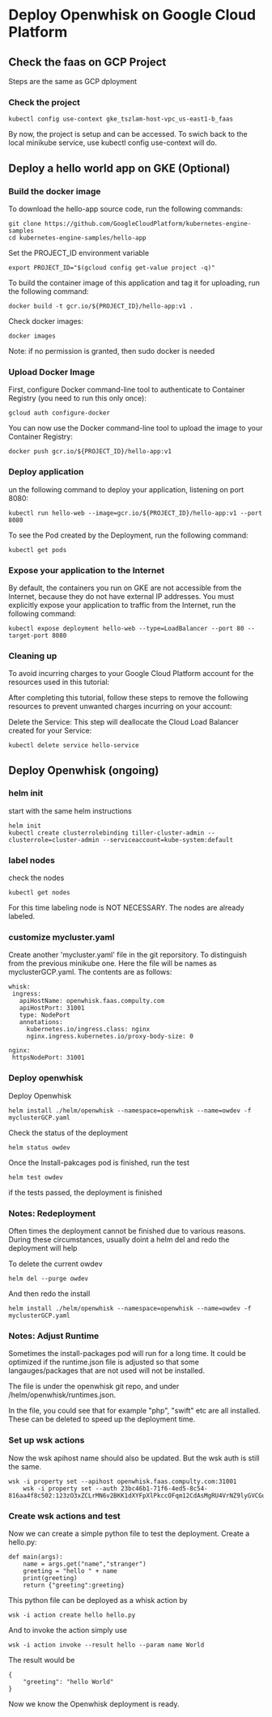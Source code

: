 # Deploy Openwhisk on Google Cloud Platform



## Check the faas on GCP Project 

Steps are the same as GCP dployment

### Check the project
```
kubectl config use-context gke_tszlam-host-vpc_us-east1-b_faas
```

By now, the project is setup and can be accessed.
To swich back to the local minikube service, use kubectl config use-context will do.

## Deploy a hello world app on GKE (Optional)

### Build the docker image
To download the hello-app source code, run the following commands:
```
git clone https://github.com/GoogleCloudPlatform/kubernetes-engine-samples
cd kubernetes-engine-samples/hello-app
```

Set the PROJECT_ID environment variable
```
export PROJECT_ID="$(gcloud config get-value project -q)"
```

To build the container image of this application and tag it for uploading, run the following command:
```
docker build -t gcr.io/${PROJECT_ID}/hello-app:v1 .
```
Check docker images:
```
docker images
```
Note: if no permission is granted, then sudo docker is needed

### Upload Docker Image
First, configure Docker command-line tool to authenticate to Container Registry (you need to run this only once):
```
gcloud auth configure-docker
```
You can now use the Docker command-line tool to upload the image to your Container Registry:
```
docker push gcr.io/${PROJECT_ID}/hello-app:v1
```
### Deploy application
un the following command to deploy your application, listening on port 8080:
```
kubectl run hello-web --image=gcr.io/${PROJECT_ID}/hello-app:v1 --port 8080
```
To see the Pod created by the Deployment, run the following command:
```
kubectl get pods
```

### Expose your application to the Internet
By default, the containers you run on GKE are not accessible from the Internet, because they do not have external IP addresses. You must explicitly expose your application to traffic from the Internet, run the following command:
```
kubectl expose deployment hello-web --type=LoadBalancer --port 80 --target-port 8080
```

### Cleaning up
To avoid incurring charges to your Google Cloud Platform account for the resources used in this tutorial:

After completing this tutorial, follow these steps to remove the following resources to prevent unwanted charges incurring on your account:

Delete the Service: This step will deallocate the Cloud Load Balancer created for your Service:
```
kubectl delete service hello-service
```

## Deploy Openwhisk (ongoing)

### helm init
start with the same helm instructions
```
helm init
kubectl create clusterrolebinding tiller-cluster-admin --clusterrole=cluster-admin --serviceaccount=kube-system:default
```

### label nodes
check the nodes
```
kubectl get nodes
```

For this time labeling node is NOT NECESSARY. The nodes are already labeled.

### customize mycluster.yaml
Create another 'mycluster.yaml' file in the git reporsitory. 
To distinguish from the previous minikube one. Here the file will be names as myclusterGCP.yaml.
The contents are as follows:
```
whisk:
 ingress:
   apiHostName: openwhisk.faas.compulty.com
   apiHostPort: 31001
   type: NodePort
   annotations:
     kubernetes.io/ingress.class: nginx
     nginx.ingress.kubernetes.io/proxy-body-size: 0

nginx:
 httpsNodePort: 31001 
 ```
 
 
### Deploy openwhisk
Deploy Openwhisk
```
helm install ./helm/openwhisk --namespace=openwhisk --name=owdev -f myclusterGCP.yaml
```

Check the status of the deployment
```
helm status owdev
```

Once the Install-pakcages pod is finished, run the test
```
helm test owdev
```
if the tests passed, the deployment is finished

### Notes: Redeployment
Often times the deployment cannot be finished due to various reasons. During these circumstances, usually doint a helm del and redo the deployment will help

To delete the current owdev
```
helm del --purge owdev
```
And then redo the install
```
helm install ./helm/openwhisk --namespace=openwhisk --name=owdev -f myclusterGCP.yaml
```

### Notes: Adjust Runtime
Sometimes the install-packages pod will run for a long time. It could be optimized if the runtime.json file is adjusted so that some langauges/packages that are not used will not be installed.

The file is under the openwhisk git repo, and under /helm/openwhisk/runtimes.json.

In the file, you could see that for example "php", "swift" etc are all installed. These can be deleted to speed up the deployment time.

### Set up wsk actions
Now the wsk apihost name  should also be updated. But the wsk auth is still the same.
```
wsk -i property set --apihost openwhisk.faas.compulty.com:31001
	wsk -i property set --auth 23bc46b1-71f6-4ed5-8c54-816aa4f8c502:123zO3xZCLrMN6v2BKK1dXYFpXlPkccOFqm12CdAsMgRU4VrNZ9lyGVCGuMDGIwP
 ```
### Create wsk actions and test
Now we can create a simple python file to test the deployment.
Create a hello.py:
```
def main(args):
    name = args.get("name","stranger")
    greeting = "hello " + name
    print(greeting)
    return {"greeting":greeting}
```

This python file can be deployed as a whisk action by
```
wsk -i action create hello hello.py
```

And to invoke the action simply use
```
wsk -i action invoke --result hello --param name World
```

The result would be 
```
{
    "greeting": "hello World"
}
```

Now we know the Openwhisk deployment is ready.

